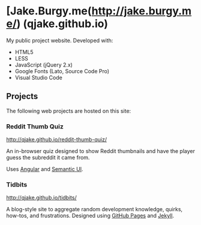 # [Jake.Burgy.me\(http://jake.burgy.me/) (qjake.github.io)

My public project website. Developed with:

* HTML5
* LESS
* JavaScript (jQuery 2.x)
* Google Fonts (Lato, Source Code Pro)
* Visual Studio Code

## Projects

The following web projects are hosted on this site:

### Reddit Thumb Quiz

http://qjake.github.io/reddit-thumb-quiz/

An in-browser quiz designed to show Reddit thumbnails and have the player guess the subreddit it came from.

Uses [Angular](https://github.com/angular/angular) and [Semantic UI](https://github.com/Semantic-Org/Semantic-UI).

### Tidbits

http://qjake.github.io/tidbits/

A blog-style site to aggregate random development knowledge, quirks, how-tos, and frustrations. Designed using [GitHub Pages](https://pages.github.com/) and [Jekyll](http://jekyllrb.com/).
